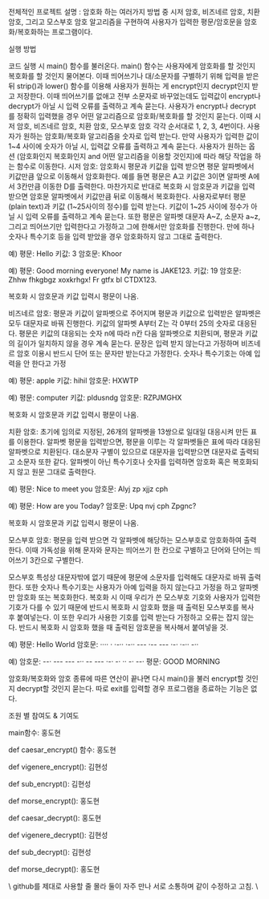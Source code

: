전체적인 프로젝트 설명 : 암호화 하는 여러가지 방법 중 시저 암호, 비즈네르 암호, 치환 암호, 그리고 모스부호 암호 알고리즘을 구현하여 사용자가 입력한 평문/암호문을 암호화/복호화하는 프로그램이다.



실행 방법

코드 실행 시 main() 함수를 불러온다. main() 함수는 사용자에게 암호화를 할 것인지 복호화를 할 것인지 물어본다. 이때 띄어쓰기나 대/소문자를 구별하기 위해 입력을 받은 뒤 strip()과 lower() 함수를 이용해 사용자가 원하는 게 encrypt인지 decrypt인지 받고 저장한다. 이때 띄어쓰기를 없애고 전부 소문자로 바꾸었는데도 입력값이 encrypt나 decrypt가 아닐 시 입력 오류를 출력하고 계속 묻는다.
사용자가 encrypt나 decrypt를 정확히 입력했을 경우 어떤 알고리즘으로 암호화/복호화를 할 것인지 묻는다. 이때 시저 암호, 비즈네르 암호, 치환 암호, 모스부호 암호 각각 순서대로 1, 2, 3, 4번이다. 사용자가 원하는 암호화/복호화 알고리즘을 숫자로 입력 받는다. 만약 사용자가 입력한 값이 1~4 사이에 숫자가 아닐 시, 입력값 오류를 출력하고 계속 묻는다.
사용자가 원하는 옵션 (암호화인지 복호화인지 and 어떤 알고리즘을 이용할 것인지)에 따라 해당 작업을 하는 함수로 이동한다. 
시저 암호: 암호화시 평문과 키값을 입력 받으면 평문 알파벳에서 키값만큼 앞으로 이동해서 암호화한다. 예를 들면 평문은 A고 키값은 3이면 알파벳 A에서 3칸만큼 이동한 D를 출력한다. 마찬가지로 반대로 복호화 시 암호문과 키값을 입력 받으면 암호문 알파벳에서 키값만큼 뒤로 이동해서 복호화한다.
사용자로부터 평문 (plain text)과 키값 (1~25사이의 정수)를 입력 받는다. 키값이 1~25 사이에 정수가 아닐 시 입력 오류를 출력하고 계속 묻는다. 또한 평문은 알파벳 대문자 A~Z, 소문자 a~z, 그리고 띄어쓰기만 입력한다고 가정하고 그에 한해서만 암호화를 진행한다. 만에 하나 숫자나 특수기호 등을 입력 받았을 경우 암호화하지 않고 그대로 출력한다.

예) 평문: Hello 키값: 3 암호문: Khoor

예) 평문: Good morning everyone! My name is JAKE123. 키값: 19 암호문: Zhhw fhkgbgz xoxkrhgx! Fr gtfx bl CTDX123.

복호화 시 암호문과 키값 입력시 평문이 나옴.



비즈네르 암호: 평문과 키값이 알파벳으로 주어지며 평문과 키값으로 입력받은 알파벳은 모두 대문자로 바꿔 진행한다. 키값의 알파벳 A부터 Z는 각 0부터 25의 숫자로 대응된다. 평문은 키값의 대응되는 숫자 n에 따라 n칸 다음 알파벳으로 치환되며, 평문과 키값의 길이가 일치하지 않을 경우 계속 묻는다. 문장은 입력 받지 않는다고 가정하며 비즈네르 암호 이용시 반드시 단어 또는 문자만 받는다고 가정한다. 숫자나 특수기호는 아예 입력을 안 한다고 가정

예) 평문: apple 키값: hihil 암호문: HXWTP

예) 평문: computer 키값: pldusndg 암호문: RZPJMGHX

복호화 시 암호문과 키값 입력시 평문이 나옴.



치환 암호: 초기에 임의로 지정된, 26개의 알파벳을 13쌍으로 일대일 대응시켜 만든 표를 이용한다. 알파벳 평문을 입력받으면, 평문을 이루는 각 알파벳들은 표에 따라 대응된 알파벳으로 치환된다. 대소문자 구별이 있으므로 대문자을 입력받으면 대문자로 출력되고 소문자 또한 같다. 알파벳이 아닌 특수기호나 숫자를 입력하면 암호화 혹은 복호화되지 않고 원문 그대로 출력한다.

예) 평문: Nice to meet you 암호문: Alyj zp xjjz cph

예) 평문: How are you Today? 암호문: Upq nvj cph Zpgnc?

복호화 시 암호문과 키값 입력시 평문이 나옴.



모스부호 암호: 평문을 입력 받으면 각 알파벳에 해당하는 모스부호로 암호화하여 출력한다. 이때 가독성을 위해 문자와 문자는 띄어쓰기 한 칸으로 구별하고 단어와 단어는 띄어쓰기 3칸으로 구별한다.

모스부호 특성상 대문자밖에 없기 때문에 평문에 소문자를 입력해도 대문자로 바꿔 출력한다. 또한 숫자나 특수기호는 사용자가 아예 입력을 하지 않는다고 가정을 하고 알파벳만 암호화 또는 복호화한다. 복호화 시 이때 우리가 쓴 모스부호 기호와 사용자가 입력한 기호가 다를 수 있기 때문에 반드시 복호화 시 암호화 했을 때 출력된 모스부호를 복사 후 붙여넣는다. 이 또한 우리가 사용한 기호를 입력 받는다 가정하고 오류는 잡지 않는다. 반드시 복호화 시 암호화 했을 때 출력된 암호문을 복사해서 붙여넣을 것.

예) 평문: Hello World 암호문: ···· · ·-·· ·-·· ---    ·-- --- ·-· ·-·· -··

예) 암호문: --· --- --- -··    -- --- ·-· -· ·· -· --· 평문: GOOD MORNING



암호화/복호화와 암호 종류에 따른 연산이 끝나면 다시 main()을 불러 encrypt할 것인지 decrypt할 것인지 묻는다. 따로 exit를 입력할 경우 프로그램을 종료하는 기능은 없다.




조원 별 참여도 & 기여도



main함수: 홍도현

def caesar_encrypt() 함수: 홍도현

def vigenere_encrypt(): 김현성

def sub_encrypt(): 김현성

def morse_encrypt(): 홍도현

def caesar_decrypt(): 홍도현

def vigenere_decrypt(): 김현성

def sub_decrypt(): 김현성

def morse_decrypt(): 홍도현



\\ github를 제대로 사용할 줄 몰라 둘이 자주 만나 서로 소통하며 같이 수정하고 고침. \\
